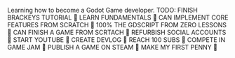 Learning how to become a Godot Game developer. 
TODO: 
  FINISH BRACKEYS TUTORIAL :black_square_button:
  LEARN FUNDAMENTALS :black_square_button:
  CAN IMPLEMENT CORE FEATURES FROM SCRATCH :black_square_button:
  100% THE GDSCRIPT FROM ZERO LESSONS :black_square_button:
  CAN FINISH A GAME FROM SCRTACH :black_square_button:
  REFURBISH SOCIAL ACCOUNTS :black_square_button:
  START YOUTUBE :black_square_button: 
  CREATE DEVLOG :black_square_button:
  REACH 100 SUBS :black_square_button:
  COMPETE IN GAME JAM :black_square_button:
  PUBLISH A GAME ON STEAM :black_square_button:
  MAKE MY FIRST PENNY :black_square_button:
  
<!---
Flebber/Flebber is a ✨ special ✨ repository because its `README.md` (this file) appears on your GitHub profile.
You can click the Preview link to take a look at your changes.
--->
